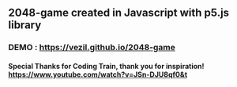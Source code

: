 ## 2048-game created in Javascript with p5.js library

### DEMO : https://vezil.github.io/2048-game

#### Special Thanks for Coding Train, thank you for inspiration! https://www.youtube.com/watch?v=JSn-DJU8qf0&t
